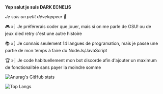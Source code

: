 **Yep salut je suis DARK ECNELIS**        

*Je suis un petit développeur 👾*

🎮 »┊ Je préférerais coder que jouer, mais si on me parle de OSU! ou de jeux died retry c'est une autre histoire

📚 »┊ Je connais seulement 14 langues de programation, mais je passe une partie de mon temps à faire du NodeJs/JavaScript

🏆 »┊ Je code habituellement mon bot discorde afin d'ajouter un maximum de fonctionalitée sans payer la moindre somme

![Anurag's GitHub stats](https://github-readme-stats.vercel.app/api?username=DARK-ECNELIS&show_icons=true&theme=radical)

![Top Langs](https://github-readme-stats.vercel.app/api/top-langs/?username=DARK-ECNELIS&layout=compact&theme=radical)
